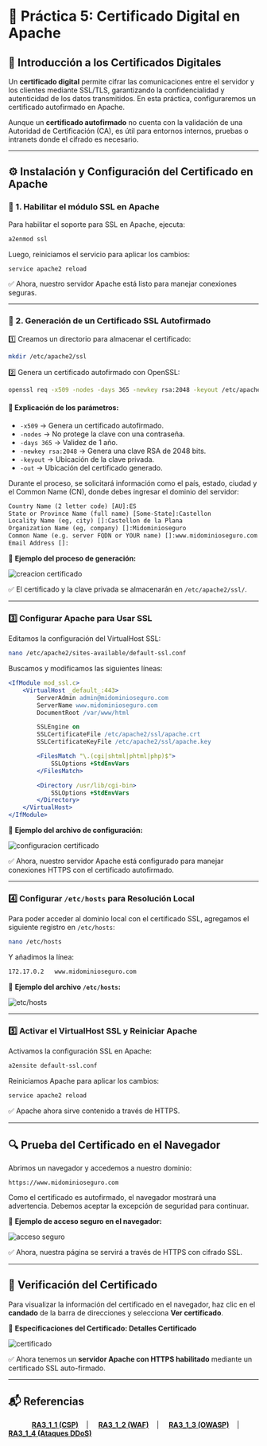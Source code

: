 # 🔐 Práctica 5: Certificado Digital en Apache

## 📌 Introducción a los Certificados Digitales

Un **certificado digital** permite cifrar las comunicaciones entre el servidor y los clientes mediante SSL/TLS, garantizando la confidencialidad y autenticidad de los datos transmitidos. En esta práctica, configuraremos un certificado autofirmado en Apache.

Aunque un **certificado autofirmado** no cuenta con la validación de una Autoridad de Certificación (CA), es útil para entornos internos, pruebas o intranets donde el cifrado es necesario.

---

## ⚙️ Instalación y Configuración del Certificado en Apache

### 🔹 1. Habilitar el módulo SSL en Apache

Para habilitar el soporte para SSL en Apache, ejecuta:

```bash
a2enmod ssl
```

Luego, reiniciamos el servicio para aplicar los cambios:

```bash
service apache2 reload
```

✅ Ahora, nuestro servidor Apache está listo para manejar conexiones seguras.

---

### 🔹 2. Generación de un Certificado SSL Autofirmado

1️⃣ Creamos un directorio para almacenar el certificado:

```bash
mkdir /etc/apache2/ssl
```

2️⃣ Genera un certificado autofirmado con OpenSSL:

```bash
openssl req -x509 -nodes -days 365 -newkey rsa:2048 -keyout /etc/apache2/ssl/apache.key -out /etc/apache2/ssl/apache.crt
```

#### 📌 Explicación de los parámetros:

- `-x509` → Genera un certificado autofirmado.
- `-nodes` → No protege la clave con una contraseña.
- `-days 365` → Validez de 1 año.
- `-newkey rsa:2048` → Genera una clave RSA de 2048 bits.
- `-keyout` → Ubicación de la clave privada.
- `-out` → Ubicación del certificado generado.

Durante el proceso, se solicitará información como el país, estado, ciudad y el Common Name (CN), donde debes ingresar el dominio del servidor:

```apache
Country Name (2 letter code) [AU]:ES
State or Province Name (full name) [Some-State]:Castellon
Locality Name (eg, city) []:Castellon de la Plana
Organization Name (eg, company) []:Midominioseguro
Common Name (e.g. server FQDN or YOUR name) []:www.midominioseguro.com
Email Address []:
```
📸 **Ejemplo del proceso de generación:**

![creacion certificado](https://github.com/XaviGimReu/PPS-10836126/blob/main/template-main/RA3/RA3_1/assets/CSP/8.%20Certificado.png)

✅ El certificado y la clave privada se almacenarán en `/etc/apache2/ssl/`.

---

### 3️⃣ Configurar Apache para Usar SSL

Editamos la configuración del VirtualHost SSL:

```bash
nano /etc/apache2/sites-available/default-ssl.conf
```

Buscamos y modificamos las siguientes líneas:

```apache
<IfModule mod_ssl.c>
    <VirtualHost _default_:443>
        ServerAdmin admin@midominioseguro.com
        ServerName www.midominioseguro.com
        DocumentRoot /var/www/html

        SSLEngine on
        SSLCertificateFile /etc/apache2/ssl/apache.crt
        SSLCertificateKeyFile /etc/apache2/ssl/apache.key

        <FilesMatch "\.(cgi|shtml|phtml|php)$">
            SSLOptions +StdEnvVars
        </FilesMatch>

        <Directory /usr/lib/cgi-bin>
            SSLOptions +StdEnvVars
        </Directory>
    </VirtualHost>
</IfModule>
```
📸 **Ejemplo del archivo de configuración:**

![configuracion certificado](https://github.com/XaviGimReu/PPS-10836126/blob/main/template-main/RA3/RA3_1/assets/CSP/9.%20Certificado-2.png)

✅ Ahora, nuestro servidor Apache está configurado para manejar conexiones HTTPS con el certificado autofirmado.

---

### 4️⃣ Configurar `/etc/hosts` para Resolución Local

Para poder acceder al dominio local con el certificado SSL, agregamos el siguiente registro en `/etc/hosts`:

```bash
nano /etc/hosts
```

Y añadimos la línea:

```bash
172.17.0.2   www.midominioseguro.com
```

📸 **Ejemplo del archivo `/etc/hosts`:**

![etc/hosts](https://github.com/XaviGimReu/PPS-10836126/blob/main/template-main/RA3/RA3_1/assets/CSP/10.%20etc_hosts.png)

---

### 5️⃣ Activar el VirtualHost SSL y Reiniciar Apache

Activamos la configuración SSL en Apache:

```bash
a2ensite default-ssl.conf
```

Reiniciamos Apache para aplicar los cambios:

```bash
service apache2 reload
```

✅ Apache ahora sirve contenido a través de HTTPS.

---

## 🔍 Prueba del Certificado en el Navegador

Abrimos un navegador y accedemos a nuestro dominio:

```
https://www.midominioseguro.com
```

Como el certificado es autofirmado, el navegador mostrará una advertencia. Debemos aceptar la excepción de seguridad para continuar.

📸 **Ejemplo de acceso seguro en el navegador:**

![acceso seguro](https://github.com/XaviGimReu/PPS-10836126/blob/main/template-main/RA3/RA3_1/assets/Cerficados/1.png)


✅ Ahora, nuestra página se servirá a través de HTTPS con cifrado SSL.

---

## 📜 Verificación del Certificado

Para visualizar la información del certificado en el navegador, haz clic en el **candado** de la barra de direcciones y selecciona **Ver certificado**.

📸 **Especificaciones del Certificado: Detalles Certificado**

![certificado](https://github.com/XaviGimReu/PPS-10836126/blob/main/template-main/RA3/RA3_1/assets/Cerficados/2.png)

✅ Ahora tenemos un **servidor Apache con HTTPS habilitado** mediante un certificado SSL auto-firmado.

---

## 📬 Referencias

&nbsp;&nbsp;&nbsp;&nbsp;&nbsp;&nbsp;&nbsp;&nbsp;&nbsp;&nbsp;&nbsp;&nbsp;**[RA3_1_1 (CSP)](https://github.com/XaviGimReu/PPS-10836126/tree/main/template-main/RA3/RA3_1/RA3_1_1)**&nbsp;&nbsp;&nbsp; | &nbsp;&nbsp;&nbsp;
**[RA3_1_2 (WAF)](https://github.com/XaviGimReu/PPS-10836126/tree/main/template-main/RA3/RA3_1/RA3_1_2)**&nbsp;&nbsp;&nbsp; | &nbsp;&nbsp;&nbsp;
**[RA3_1_3 (OWASP)](https://github.com/XaviGimReu/PPS-10836126/tree/main/template-main/RA3/RA3_1/RA3_1_3)**&nbsp;&nbsp;&nbsp; | &nbsp;&nbsp;&nbsp;
**[RA3_1_4 (Ataques DDoS)](https://github.com/XaviGimReu/PPS-10836126/tree/main/template-main/RA3/RA3_1/RA3_1_4)**

